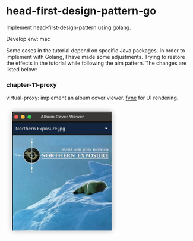 # head-first-design-pattern-go
Implement head-first-design-pattern using golang.

Develop env: mac

Some cases in the tutorial depend on specific Java packages. In order to implement with Golang, I have made some adjustments. Trying to restore the effects in the tutorial while following the aim pattern. The changes are listed below:


### chapter-11-proxy
virtual-proxy: implement an album cover viewer. [fyne](https://docs.fyne.io/) for UI rendering.

<img src="doc/image.png" alt="alt text" width="300" height="350">